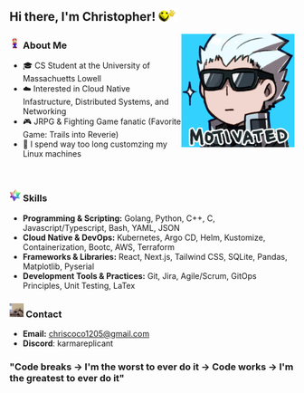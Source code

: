 <h2>Hi there, I'm Christopher! <img src="./funnywave.gif" width="35"></h2>

<img align="right" width=200px alt="Unicorn" src="./motivated.webp"/>

<h3><img src="./mariodance.gif" width="20"> About Me</h3>

-  🎓 CS Student at the University of Massachuetts Lowell
-  ☁️ Interested in Cloud Native Infastructure, Distributed Systems, and Networking
-  🎮 JRPG & Fighting Game fanatic (Favorite Game: Trails into Reverie)
-  🐧 I spend way too long customzing my Linux machines

<br>

<h3><img src="./sqz.png" width="20"> Skills</h3>

- **Programming & Scripting:** Golang, Python, C++, C, Javascript/Typescript, Bash, YAML, JSON
- **Cloud Native & DevOps:** Kubernetes, Argo CD, Helm, Kustomize, Containerization, Bootc, AWS, Terraform
- **Frameworks & Libraries:** React, Next.js, Tailwind CSS, SQLite, Pandas, Matplotlib, Pyserial
- **Development Tools & Practices:** Git, Jira, Agile/Scrum, GitOps Principles, Unit Testing, LaTex

<h3><img src="./dog-call.gif" width="25"> Contact</h3>

- **Email:** chriscoco1205@gmail.com
- **Discord**: karmareplicant

### "Code breaks -> I'm the worst to ever do it -> Code works -> I'm the greatest to ever do it" 


<!---
cjcocokrisp/cjcocokrisp is a ✨ special ✨ repository because its `README.md` (this file) appears on your GitHub profile.
You can click the Preview link to take a look at your changes.
--->
